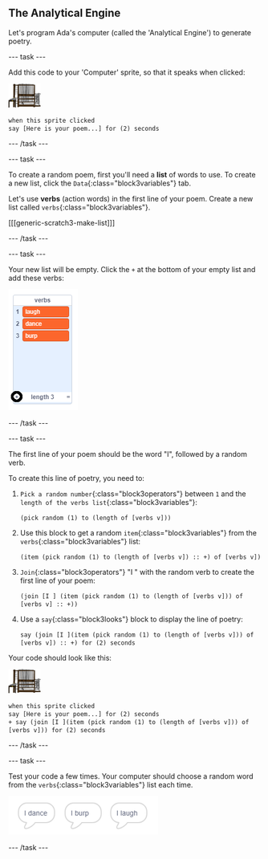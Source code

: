 ## The Analytical Engine

Let's program Ada's computer (called the 'Analytical Engine') to generate poetry.

--- task ---

Add this code to your 'Computer' sprite, so that it speaks when clicked:

![computer sprite](images/computer-sprite.png)

```blocks3
when this sprite clicked
say [Here is your poem...] for (2) seconds
```

--- /task ---

--- task ---

To create a random poem, first you'll need a __list__ of words to use. To create a new list, click the `Data`{:class="block3variables"} tab.

Let's use __verbs__ (action words) in the first line of your poem. Create a new list called `verbs`{:class="block3variables"}.

[[[generic-scratch3-make-list]]]

--- /task ---

--- task ---

Your new list will be empty. Click the `+` at the bottom of your empty list and add these verbs:

![list with the + highlighted](images/poetry-verbs-annotated.png)

--- /task ---

--- task ---

The first line of your poem should be the word "I", followed by a random verb. 

To create this line of poetry, you need to:

1. `Pick a random number`{:class="block3operators"} between `1` and the `length of the verbs list`{:class="block3variables"}:

    ```blocks3
    (pick random (1) to (length of [verbs v]))
    ```

1. Use this block to get a random `item`{:class="block3variables"} from the `verbs`{:class="block3variables"} list:

    ```blocks3
    (item (pick random (1) to (length of [verbs v]) :: +) of [verbs v])
    ```

1. `Join`{:class="block3operators"} "I " with the random verb to create the first line of your poem:

    ```blocks3
    (join [I ] (item (pick random (1) to (length of [verbs v])) of [verbs v] :: +))
    ```

1. Use a `say`{:class="block3looks"} block to display the line of poetry:

    ```blocks3
    say (join [I ](item (pick random (1) to (length of [verbs v])) of [verbs v]) :: +) for (2) seconds
    ```

Your code should look like this:

![computer sprite](images/computer-sprite.png)

```blocks3
when this sprite clicked
say [Here is your poem...] for (2) seconds
+ say (join [I ](item (pick random (1) to (length of [verbs v])) of [verbs v])) for (2) seconds
```

--- /task ---

--- task ---

Test your code a few times. Your computer should choose a random word from the `verbs`{:class="block3variables"} list each time.

![3 speech bubbles saying different things](images/poetry-random-test.png)

--- /task ---
